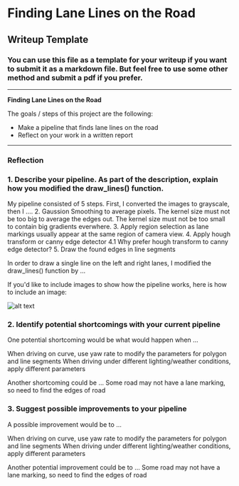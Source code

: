 # **Finding Lane Lines on the Road**

## Writeup Template

### You can use this file as a template for your writeup if you want to submit it as a markdown file. But feel free to use some other method and submit a pdf if you prefer.

---

**Finding Lane Lines on the Road**

The goals / steps of this project are the following:
* Make a pipeline that finds lane lines on the road
* Reflect on your work in a written report


[//]: # (Image References)

[image1]: ./examples/grayscale.jpg "Grayscale"

---

### Reflection

### 1. Describe your pipeline. As part of the description, explain how you modified the draw_lines() function.

My pipeline consisted of 5 steps. First, I converted the images to grayscale, then I ....
2. Gaussion Smoothing to average pixels. The kernel size must not be too big to average the edges out. The kernel size must not be too small to contain big gradients everwhere.
3. Apply region selection as lane markings usually appear at the same region of camera view.
4. Apply hough transform or canny edge detector
4.1 Why prefer hough transform to canny edge detector?
5. Draw the found edges in line segments

In order to draw a single line on the left and right lanes, I modified the draw_lines() function by ...

If you'd like to include images to show how the pipeline works, here is how to include an image:

![alt text][image1]


### 2. Identify potential shortcomings with your current pipeline


One potential shortcoming would be what would happen when ...

When driving on curve, use yaw rate to modify the parameters for polygon and line segments
When driving under different lighting/weather conditions, apply different parameters

Another shortcoming could be ...
Some road may not have a lane marking, so need to find the edges of road

### 3. Suggest possible improvements to your pipeline

A possible improvement would be to ...

When driving on curve, use yaw rate to modify the parameters for polygon and line segments
When driving under different lighting/weather conditions, apply different parameters


Another potential improvement could be to ...
Some road may not have a lane marking, so need to find the edges of road
